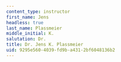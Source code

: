 ```yaml
---
content_type: instructor
first_name: Jens
headless: true
last_name: Plassmeier
middle_initial: K.
salutation: Dr.
title: Dr. Jens K. Plassmeier
uid: 9295e560-4039-fd9b-a431-2bf6048136b2
---
```

